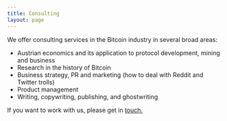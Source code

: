 ```yaml
---
title: Consulting
layout: page
---
```


We offer consulting services in the Bitcoin industry in several broad areas: 

- Austrian economics and its application to protocol development, mining and business
- Research in the history of Bitcoin
- Business strategy, PR and marketing (how to deal with Reddit and Twitter trolls)
- Product management
- Writing, copywriting, publishing, and ghostwriting

If you want to work with us, please get in [touch.](/contact)
